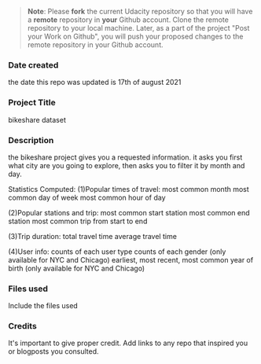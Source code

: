 >**Note**: Please **fork** the current Udacity repository so that you will have a **remote** repository in **your** Github account. Clone the remote repository to your local machine. Later, as a part of the project "Post your Work on Github", you will push your proposed changes to the remote repository in your Github account.

### Date created
the date this repo was updated is 17th of august 2021

### Project Title
bikeshare dataset

### Description
the bikeshare project gives you a requested information. it asks you first what city are you going to explore, then asks you to filter it by month and day.

Statistics Computed:
(1)Popular times of travel:
     most common month
     most common day of week
     most common hour of day

(2)Popular stations and trip:
     most common start station
     most common end station
     most common trip from start to end

(3)Trip duration:
     total travel time
     average travel time

(4)User info:
     counts of each user type
     counts of each gender (only available for NYC and Chicago)
     earliest, most recent, most common year of birth (only available for NYC and Chicago)

### Files used
Include the files used

### Credits
It's important to give proper credit. Add links to any repo that inspired you or blogposts you consulted.
